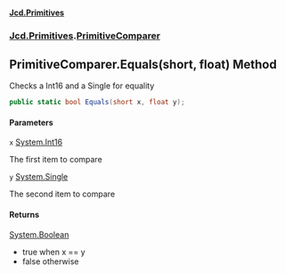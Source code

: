 #### [Jcd.Primitives](index.md 'index')
### [Jcd.Primitives](Jcd.Primitives.md 'Jcd.Primitives').[PrimitiveComparer](Jcd.Primitives.PrimitiveComparer.md 'Jcd.Primitives.PrimitiveComparer')

## PrimitiveComparer.Equals(short, float) Method

Checks a Int16 and a Single for equality

```csharp
public static bool Equals(short x, float y);
```
#### Parameters

<a name='Jcd.Primitives.PrimitiveComparer.Equals(short,float).x'></a>

`x` [System.Int16](https://docs.microsoft.com/en-us/dotnet/api/System.Int16 'System.Int16')

The first item to compare

<a name='Jcd.Primitives.PrimitiveComparer.Equals(short,float).y'></a>

`y` [System.Single](https://docs.microsoft.com/en-us/dotnet/api/System.Single 'System.Single')

The second item to compare

#### Returns
[System.Boolean](https://docs.microsoft.com/en-us/dotnet/api/System.Boolean 'System.Boolean')  
*  true when x == y  
*  false otherwise